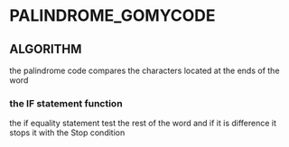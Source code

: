 # PALINDROME_GOMYCODE

## ALGORITHM

the palindrome code compares the characters located at the ends of the word

### the IF statement function

the if equality statement test the rest of the word and if it is difference it stops it with the Stop condition

